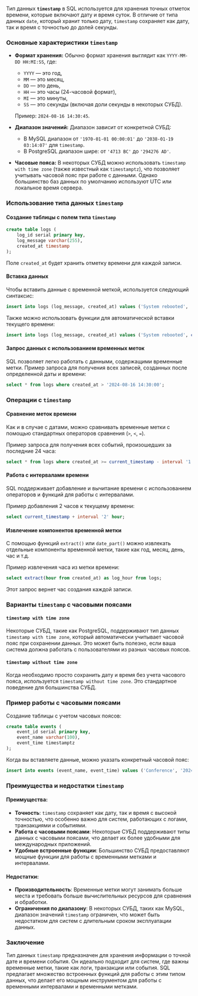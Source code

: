 Тип данных **`timestamp`** в SQL используется для хранения точных отметок времени, которые включают дату и время суток. В отличие от типа данных `date`, который хранит только дату, `timestamp` сохраняет как дату, так и время с точностью до долей секунды.

### Основные характеристики `timestamp`

- **Формат хранения:** Обычно формат хранения выглядит как `YYYY-MM-DD HH:MI:SS`, где:
  - `YYYY` — это год,
  - `MM` — это месяц,
  - `DD` — это день,
  - `HH` — это часы (24-часовой формат),
  - `MI` — это минуты,
  - `SS` — это секунды (включая доли секунды в некоторых СУБД).

  Пример: `2024-08-16 14:30:45`.

- **Диапазон значений:** Диапазон зависит от конкретной СУБД:
  - В MySQL диапазон от `'1970-01-01 00:00:01'` до `'2038-01-19 03:14:07'` для `timestamp`.
  - В PostgreSQL диапазон шире: от `'4713 BC'` до `'294276 AD'`.

- **Часовые пояса:** В некоторых СУБД можно использовать `timestamp with time zone` (также известный как `timestamptz`), что позволяет учитывать часовой пояс при работе с данными. Однако большинство баз данных по умолчанию используют UTC или локальное время сервера.

### Использование типа данных `timestamp`

#### Создание таблицы с полем типа `timestamp`

```sql
create table logs (
    log_id serial primary key,
    log_message varchar(255),
    created_at timestamp
);
```

Поле `created_at` будет хранить отметку времени для каждой записи.

#### Вставка данных

Чтобы вставить данные с временной меткой, используется следующий синтаксис:

```sql
insert into logs (log_message, created_at) values ('System rebooted', '2024-08-16 14:30:45');
```

Также можно использовать функции для автоматической вставки текущего времени:

```sql
insert into logs (log_message, created_at) values ('System rebooted', current_timestamp);
```

#### Запрос данных с использованием временных меток

SQL позволяет легко работать с данными, содержащими временные метки. Пример запроса для получения всех записей, созданных после определенной даты и времени:

```sql
select * from logs where created_at > '2024-08-16 14:30:00';
```

### Операции с `timestamp`

#### Сравнение меток времени

Как и в случае с датами, можно сравнивать временные метки с помощью стандартных операторов сравнения (`>`, `<`, `=`).

Пример запроса для получения всех событий, произошедших за последние 24 часа:

```sql
select * from logs where created_at >= current_timestamp - interval '1' day;
```

#### Работа с интервалами времени

SQL поддерживает добавление и вычитание времени с использованием операторов и функций для работы с интервалами.

Пример добавления 2 часов к текущему времени:

```sql
select current_timestamp + interval '2' hour;
```

#### Извлечение компонентов временной метки

С помощью функций `extract()` или `date_part()` можно извлекать отдельные компоненты временной метки, такие как год, месяц, день, час и т.д.

Пример извлечения часа из метки времени:

```sql
select extract(hour from created_at) as log_hour from logs;
```

Этот запрос вернет час создания каждой записи.

### Варианты `timestamp` с часовыми поясами

#### `timestamp with time zone`
Некоторые СУБД, такие как PostgreSQL, поддерживают тип данных `timestamp with time zone`, который автоматически учитывает часовой пояс при сохранении данных. Это может быть полезно, если ваша система должна работать с пользователями из разных часовых поясов.

#### `timestamp without time zone`
Когда необходимо просто сохранить дату и время без учета часового пояса, используется `timestamp without time zone`. Это стандартное поведение для большинства СУБД.

### Пример работы с часовыми поясами

Создание таблицы с учетом часовых поясов:

```sql
create table events (
    event_id serial primary key,
    event_name varchar(100),
    event_time timestamptz
);
```

Когда вы вставляете данные, можно указать конкретный часовой пояс:

```sql
insert into events (event_name, event_time) values ('Conference', '2024-08-16 14:30:00+03');
```

### Преимущества и недостатки `timestamp`

#### Преимущества:
- **Точность**: `timestamp` сохраняет как дату, так и время с высокой точностью, что особенно важно для систем, работающих с логами, транзакциями и событиями.
- **Работа с часовыми поясами**: Некоторые СУБД поддерживают типы данных с часовыми поясами, что делает их более удобными для международных приложений.
- **Удобные встроенные функции**: Большинство СУБД предоставляют мощные функции для работы с временными метками и интервалами.

#### Недостатки:
- **Производительность**: Временные метки могут занимать больше места и требовать больше вычислительных ресурсов для сравнения и обработки.
- **Ограничения по диапазону**: В некоторых СУБД, таких как MySQL, диапазон значений `timestamp` ограничен, что может быть недостатком для систем с длительным сроком эксплуатации данных.

### Заключение

Тип данных `timestamp` предназначен для хранения информации о точной дате и времени события. Он идеально подходит для систем, где важны временные метки, такие как логи, транзакции или события. SQL предлагает множество встроенных функций для работы с этим типом данных, что делает его мощным инструментом для работы с временными интервалами и временными метками.